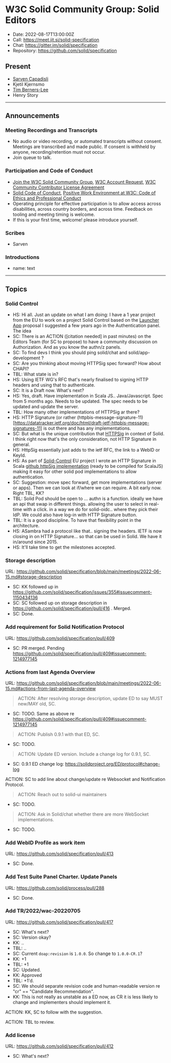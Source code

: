 # W3C Solid Community Group: Solid Editors

* Date: 2022-08-17T13:00:00Z
* Call: https://meet.jit.si/solid-specification
* Chat: https://gitter.im/solid/specification
* Repository: https://github.com/solid/specification

## Present
* [Sarven Capadisli](https://csarven.ca/#i)
* Kjetil Kjernsmo
* [Tim Berners-Lee](https://timbl.inrupt.net/profile/card#me)
* Henry Story

---

## Announcements

### Meeting Recordings and Transcripts
* No audio or video recording, or automated transcripts without consent. Meetings are transcribed and made public. If consent is withheld by anyone, recording/retention must not occur.
* Join queue to talk.


### Participation and Code of Conduct
* [Join the W3C Solid Community Group](https://www.w3.org/community/solid/join), [W3C Account Request](http://www.w3.org/accounts/request), [W3C Community Contributor License Agreement](https://www.w3.org/community/about/agreements/cla/)
* [Solid Code of Conduct](https://github.com/solid/process/blob/main/code-of-conduct.md), [Positive Work Environment at W3C: Code of Ethics and Professional Conduct](https://www.w3.org/Consortium/cepc/)
* Operating principle for effective participation is to allow access across disabilities, across country borders, and across time. Feedback on tooling and meeting timing is welcome.
* If this is your first time, welcome! please introduce yourself.


### Scribes
* Sarven


### Introductions
* name: text

---


## Topics

### Solid Control

* HS: Hi all. Just an update on what I am doing:
  I have a 1 year project from the EU to work on a project Solid Control based on 
     the [Launcher App](https://github.com/bblfish/LauncherApp) proposal I suggested a few years        ago in the Authentication panel. The idea  
* SC: There is an ACTION ([citation needed] in past minutes) on the Editors Team (for SC to propose) to have a community discussion on Authorization. And as you know the authn/z panels.
* SC: To find devs I think you should ping solid/chat and solid/app-development ?
* SC: Are you thinking about moving HTTPSig spec forward? How about CHAPI?
* TBL: What state is in?
* HS: Using IETF WG's RFC that's nearly finalised to signing HTTP headers and using that to authenticate.
* SC: It is a Draft now. What's next?
* HS: Yes, draft. Have implementation in Scala JS.. Java/Javascript. Spec from 5 months ago. Needs to be updated. The spec needs to be updated and update the server.
* TBL: How many other implementations of HTTPSig ar there?
* HS: HTTP Signature (or rather (httpbis-message-signature-11)[https://datatracker.ietf.org/doc/html/draft-ietf-httpbis-message-signatures-11] is out there and has any implementations.
* SC: But what is the unique contribution that [HTTPSig](https://github.com/solid/authentication-panel/blob/main/proposals/HttpSignature.md) in context of Solid. I think right now that's the only consideration, not HTTP Signature in general.
* HS: HttpSig essentially just adds to the ietf RFC, the link to a WebID or KeyId. 
* HS: As part of [Solid-Control](https://github.com/co-operating-systems/solid-control) EU project I wrote an HTTP Signature in Scala [github httpSig implementation](https://github.com/bblfish/httpSig) (ready to be compiled for ScalaJS) making it easy for other solid pod implementations to allow authentication.
* SC: Suggestion: move spec forward, get more implementations (server or apps). Then we can look at if/where we can require. A bit early now. Right TBL, KK?
* TBL: Solid Pod should be open to ... authn is a function. ideally we have an api that swap in different things. allowing the user to select in real-time with a click. in a way we do for solid-oidc.. where they pick their IdP. We could also have log-in with HTTP Signature button.
* TBL: It is a good discipline. To have that flexibility point in the architecture.
* HS: ASambra had a protocol like that.. signing the headers. IETF is now closing in on HTTP Signature... so that can be used in Solid. We have it in/around since 2015.
* HS: It'll take time to get the milestones accepted.


### Storage description
URL: https://github.com/solid/specification/blob/main/meetings/2022-06-15.md#storage-description

* SC: KK followed up in https://github.com/solid/specification/issues/355#issuecomment-1150434136
* SC: SC followed up on storage description in https://github.com/solid/specification/pull/416 . Merged.
* SC: Done.

### Add requirement for Solid Notification Protocol
URL: https://github.com/solid/specification/pull/409

* SC: PR merged. Pending https://github.com/solid/specification/pull/409#issuecomment-1214977145


### Actions from last Agenda Overview
URL: https://github.com/solid/specification/blob/main/meetings/2022-06-15.md#actions-from-last-agenda-overview

>ACTION: After resolving storage description, update ED to say MUST new/MAY old, SC.

* SC: TODO. Same as above re https://github.com/solid/specification/pull/409#issuecomment-1214977145

>ACTION: Publish 0.9.1 with that ED, SC.

* SC: TODO.

>ACTION: Update ED version. Include a change log for 0.9.1, SC.

* SC: 0.9.1 ED change log: https://solidproject.org/ED/protocol#change-log

ACTION: SC to add line about change/update re Websocket and Notification Protocol.

>ACTION: Reach out to solid-ui maintainers

* SC: TODO.

>ACTION: Ask in Solid/chat whether there are more WebSocket implementations.

* SC: TODO.



### Add WebID Profile as work item
URL: https://github.com/solid/specification/pull/413

* SC: Done.


### Add Test Suite Panel Charter. Update Panels
URL: https://github.com/solid/process/pull/288

* SC: Done.


### Add TR/2022/wac-20220705
URL: https://github.com/solid/specification/pull/417

* SC: What's next?
* SC: Version okay?
* KK: ..
* TBL: ..
* SC: Current `doap:revision` is `1.0.0`. So change to `1.0.0-CR.1`?
* KK: +1
* TBL: +1
* SC: Updated.
* KK: Approved
* TBL: +1'd.
* SC: We should separate revision code and human-readable version re "cr" == "Candidate Recommendation".
* KK: This is not really as unstable as a ED now, as CR it is less likely to change and implementers should implement it.

ACTION: KK, SC to follow with the suggestion.

ACTION: TBL to review.


### Add license
URL: https://github.com/solid/specification/pull/412

* SC: What's next?
